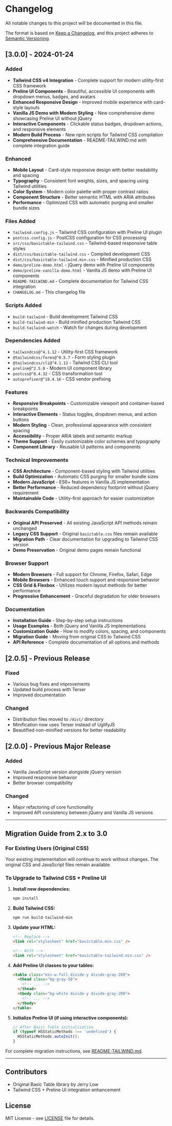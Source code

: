 # Changelog

All notable changes to this project will be documented in this file.

The format is based on [Keep a Changelog](https://keepachangelog.com/en/1.0.0/),
and this project adheres to [Semantic Versioning](https://semver.org/spec/v2.0.0.html).

## [3.0.0] - 2024-01-24

### Added
- **Tailwind CSS v4 Integration** - Complete support for modern utility-first CSS framework
- **Preline UI Components** - Beautiful, accessible UI components with dropdown menus, badges, and avatars
- **Enhanced Responsive Design** - Improved mobile experience with card-style layouts
- **Vanilla JS Demo with Modern Styling** - New comprehensive demo showcasing Preline UI without jQuery
- **Interactive Components** - Clickable status badges, dropdown actions, and responsive elements
- **Modern Build Process** - New npm scripts for Tailwind CSS compilation
- **Comprehensive Documentation** - README-TAILWIND.md with complete integration guide

### Enhanced
- **Mobile Layout** - Card-style responsive design with better readability and spacing
- **Typography** - Consistent font weights, sizes, and spacing using Tailwind utilities
- **Color System** - Modern color palette with proper contrast ratios
- **Component Structure** - Better semantic HTML with ARIA attributes
- **Performance** - Optimized CSS with automatic purging and smaller bundle sizes

### Files Added
- `tailwind.config.js` - Tailwind CSS configuration with Preline UI plugin
- `postcss.config.js` - PostCSS configuration for CSS processing
- `src/css/basictable-tailwind.css` - Tailwind-based responsive table styles
- `dist/css/basictable-tailwind.css` - Compiled development CSS
- `dist/css/basictable-tailwind.min.css` - Minified production CSS
- `demo/preline-demo.html` - jQuery demo with Preline UI components
- `demo/preline-vanilla-demo.html` - Vanilla JS demo with Preline UI components
- `README-TAILWIND.md` - Complete documentation for Tailwind CSS integration
- `CHANGELOG.md` - This changelog file

### Scripts Added
- `build-tailwind` - Build development Tailwind CSS
- `build-tailwind-min` - Build minified production Tailwind CSS
- `build-tailwind-watch` - Watch for changes during development

### Dependencies Added
- `tailwindcss@^4.1.12` - Utility-first CSS framework
- `@tailwindcss/forms@^0.5.7` - Form styling plugin
- `@tailwindcss/cli@^4.1.12` - Tailwind CSS CLI tool
- `preline@^2.5.0` - Modern UI component library
- `postcss@^8.4.32` - CSS transformation tool
- `autoprefixer@^10.4.16` - CSS vendor prefixing

### Features
- **Responsive Breakpoints** - Customizable viewport and container-based breakpoints
- **Interactive Elements** - Status toggles, dropdown menus, and action buttons
- **Modern Styling** - Clean, professional appearance with consistent spacing
- **Accessibility** - Proper ARIA labels and semantic markup
- **Theme Support** - Easily customizable color schemes and typography
- **Component Library** - Reusable UI patterns and components

### Technical Improvements
- **CSS Architecture** - Component-based styling with Tailwind utilities
- **Build Optimization** - Automatic CSS purging for smaller bundle sizes
- **Modern JavaScript** - ES6+ features in Vanilla JS implementation
- **Better Performance** - Reduced dependency footprint without jQuery requirement
- **Maintainable Code** - Utility-first approach for easier customization

### Backwards Compatibility
- **Original API Preserved** - All existing JavaScript API methods remain unchanged
- **Legacy CSS Support** - Original `basictable.css` files remain available
- **Migration Path** - Clear documentation for upgrading to Tailwind CSS version
- **Demo Preservation** - Original demo pages remain functional

### Browser Support
- **Modern Browsers** - Full support for Chrome, Firefox, Safari, Edge
- **Mobile Browsers** - Enhanced touch support and responsive behavior
- **CSS Grid & Flexbox** - Utilizes modern layout methods for better performance
- **Progressive Enhancement** - Graceful degradation for older browsers

### Documentation
- **Installation Guide** - Step-by-step setup instructions
- **Usage Examples** - Both jQuery and Vanilla JS implementations
- **Customization Guide** - How to modify colors, spacing, and components
- **Migration Guide** - Moving from original CSS to Tailwind CSS
- **API Reference** - Complete documentation of all options and methods

## [2.0.5] - Previous Release

### Fixed
- Various bug fixes and improvements
- Updated build process with Terser
- Improved documentation

### Changed
- Distribution files moved to `/dist/` directory
- Minification now uses Terser instead of UglifyJS
- Beautified non-minified versions for better readability

## [2.0.0] - Previous Major Release

### Added
- Vanilla JavaScript version alongside jQuery version
- Improved responsive behavior
- Better browser compatibility

### Changed
- Major refactoring of core functionality
- Improved API consistency between jQuery and Vanilla JS versions

---

## Migration Guide from 2.x to 3.0

### For Existing Users (Original CSS)
Your existing implementation will continue to work without changes. The original CSS and JavaScript files remain available.

### To Upgrade to Tailwind CSS + Preline UI

1. **Install new dependencies:**
   ```bash
   npm install
   ```

2. **Build Tailwind CSS:**
   ```bash
   npm run build-tailwind-min
   ```

3. **Update your HTML:**
   ```html
   <!-- Replace -->
   <link rel="stylesheet" href="basictable.min.css" />
   
   <!-- With -->
   <link rel="stylesheet" href="basictable-tailwind.min.css" />
   ```

4. **Add Preline UI classes to your tables:**
   ```html
   <table class="min-w-full divide-y divide-gray-200">
     <thead class="bg-gray-50">
       <!-- ... -->
     </thead>
     <tbody class="bg-white divide-y divide-gray-200">
       <!-- ... -->
     </tbody>
   </table>
   ```

5. **Initialize Preline UI (if using interactive components):**
   ```javascript
   // After Basic Table initialization
   if (typeof HSStaticMethods !== 'undefined') {
     HSStaticMethods.autoInit();
   }
   ```

For complete migration instructions, see [README-TAILWIND.md](./README-TAILWIND.md).

---

## Contributors

- Original Basic Table library by Jerry Low
- Tailwind CSS + Preline UI integration enhancement

## License

MIT License - see [LICENSE](./LICENSE) file for details.